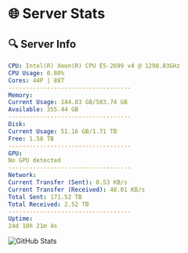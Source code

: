# 🌐 Server Stats
## 🔍 Server Info
```yaml
CPU: Intel(R) Xeon(R) CPU E5-2699 v4 @ 1298.83GHz
CPU Usage: 0.80%
Cores: 44P | 88T
-----------------------------------
Memory:
Current Usage: 144.83 GB/503.74 GB
Available: 355.44 GB
-----------------------------------
Disk:
Current Usage: 51.16 GB/1.71 TB
Free: 1.58 TB
-----------------------------------
GPU:
No GPU detected
-----------------------------------
Network:
Current Transfer (Sent): 8.53 KB/s
Current Transfer (Received): 48.01 KB/s
Total Sent: 171.52 TB
Total Received: 2.52 TB
-----------------------------------
Uptime:
24d 10h 21m 4s
```
![GitHub Stats](https://img.shields.io/badge/Updated-2025-03-04_09:04:22-blue)